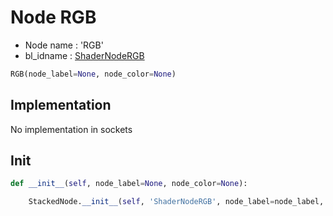 # Node RGB

- Node name : 'RGB'
- bl_idname : [ShaderNodeRGB](https://docs.blender.org/api/current/bpy.types.{bl_idname}.html)


``` python
RGB(node_label=None, node_color=None)
```
## Implementation

No implementation in sockets

## Init

``` python
def __init__(self, node_label=None, node_color=None):

    StackedNode.__init__(self, 'ShaderNodeRGB', node_label=node_label, node_color=node_color)
```

